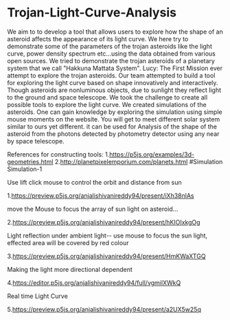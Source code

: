 # Trojan-Light-Curve-Analysis

 We aim to  to develop a tool that allows users to explore how the shape of an asteroid affects the appearance of its light curve. We here try to demonstrate some of the parameters of the trojan asteroids like the light curve, power density spectrum etc…using the data obtained from various open sources.
We tried to demonstrate the trojan asteroids of a planetary system that we call "Hakkuna Mattata System". Lucy: The First Mission ever attempt to explore the trojan asteroids. 
Our team attempted to build a tool for exploring the light curve based on shape innovatively and interactively. Though asteroids are nonluminous objects, due to sunlight they reflect light to the ground and space telescope. We took the challenge to create all possible tools to explore the light curve. We created simulations of the asteroids. One can gain knowledge by exploring the simulation using simple mouse moments on the website. You will get to meet different solar system similar to ours yet different. it can be used for Analysis of the shape of the asteroid from the photons detected by photometry detector using any near by space telescope.





References for constructing tools:
1.https://p5js.org/examples/3d-geometries.html
2.http://planetpixelemporium.com/planets.html
#Simulation
Simulation-1

Use lift click mouse to control the orbit and distance from sun

1.https://preview.p5js.org/anjalishivanireddy94/present/iXh38nlAs

move the Mouse to focus the array of sun light on asteroid...

2.https://preview.p5js.org/anjalishivanireddy94/present/hKIOIxkgOg

Light reflection under ambient light-- use mouse to focus the sun light, effected area will be covered by red colour

3.https://preview.p5js.org/anjalishivanireddy94/present/HmKWaXTGQ

Making the light more directional dependent

4.https://editor.p5js.org/anjalishivanireddy94/full/vgmilXWkQ

Real time Light Curve

5.https://preview.p5js.org/anjalishivanireddy94/present/a2UX5w25q

